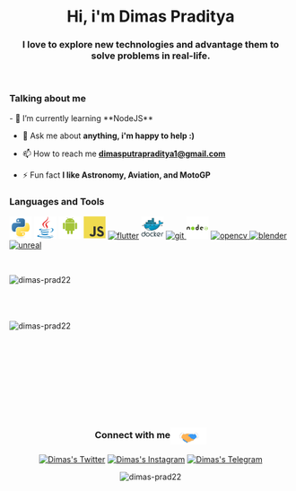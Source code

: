 <h1 align="center">Hi, i'm Dimas Praditya</h1>
<h3 align="center">I love to explore new technologies and advantage them to solve problems in real-life.</h3><br>

<h3 align="left">Talking about me</h3>
- 🌱 I’m currently learning **NodeJS**

- 💬 Ask me about **anything, i'm happy to help :)**

- 📫 How to reach me **dimasputrapraditya1@gmail.com**

- ⚡ Fun fact **I like Astronomy, Aviation, and MotoGP**

<h3 align="left">Languages and Tools</h3>
<p align="left"> <a href="https://www.python.org" target="_blank" rel="noreferrer"> <img src="https://raw.githubusercontent.com/devicons/devicon/master/icons/python/python-original.svg" alt="python" width="40" height="40"/></a> <a href="https://www.java.com" target="_blank" rel="noreferrer"> <img src="https://raw.githubusercontent.com/devicons/devicon/master/icons/java/java-original.svg" alt="java" width="40" height="40"/></a> <a href="https://developer.android.com" target="_blank" rel="noreferrer"> <img src="https://raw.githubusercontent.com/devicons/devicon/master/icons/android/android-original-wordmark.svg" alt="android" width="40" height="40"/></a> <a href="https://developer.mozilla.org/en-US/docs/Web/JavaScript" target="_blank" rel="noreferrer"> <img src="https://raw.githubusercontent.com/devicons/devicon/master/icons/javascript/javascript-original.svg" alt="javascript" width="40" height="40"/></a> <a href="https://flutter.dev" target="_blank" rel="noreferrer"> <img src="https://www.vectorlogo.zone/logos/flutterio/flutterio-icon.svg" alt="flutter" width="40" height="40"/></a> <a href="https://www.docker.com/" target="_blank" rel="noreferrer"> <img src="https://raw.githubusercontent.com/devicons/devicon/master/icons/docker/docker-original-wordmark.svg" alt="docker" width="40" height="40"/></a>  
<a href="https://git-scm.com/" target="_blank" rel="noreferrer"> <img src="https://www.vectorlogo.zone/logos/git-scm/git-scm-icon.svg" alt="git" width="40" height="40"/> </a>
</a> <a href="https://nodejs.org" target="_blank" rel="noreferrer"> <img src="https://raw.githubusercontent.com/devicons/devicon/master/icons/nodejs/nodejs-original-wordmark.svg" alt="nodejs" width="40" height="40"/></a> <a href="https://opencv.org/" target="_blank" rel="noreferrer"> <img src="https://www.vectorlogo.zone/logos/opencv/opencv-icon.svg" alt="opencv" width="40" height="40"/> </a> <a href="https://www.blender.org/" target="_blank" rel="noreferrer"> <img src="https://download.blender.org/branding/community/blender_community_badge_white.svg" alt="blender" width="40" height="40"/></a> <a href="https://unrealengine.com/" target="_blank" rel="noreferrer"> <img src="https://raw.githubusercontent.com/kenangundogan/fontisto/036b7eca71aab1bef8e6a0518f7329f13ed62f6b/icons/svg/brand/unreal-engine.svg" alt="unreal" width="40" height="40"/></a></p> <br>

<p><img align="left" src="https://github-readme-stats.vercel.app/api/top-langs?username=dimas-prad22&show_icons=true&locale=en&layout=compact" alt="dimas-prad22" /></p>

<br><br><br><br>

<p>&nbsp;<img align="left" src="https://github-readme-stats.vercel.app/api?username=dimas-prad22&show_icons=true&locale=en" alt="dimas-prad22" /></p><br><br><br><br><br><br><br><br>

<h3 align="center" dir="auto">Connect with me<a target="_blank" rel="noopener noreferrer" href="https://github.com/ashutoshpipriye/ashutoshpipriye/blob/master/Handshake.gif"><img align="center" src="https://github.com/ashutoshpipriye/ashutoshpipriye/raw/master/Handshake.gif" height="30px" style="max-width: 100%;"></a></h3>
<p align="center" dir="auto">
<a href="https://twitter.com/dimasputraprad_" target="blank"><img align="center" src="https://raw.githubusercontent.com/rahuldkjain/github-profile-readme-generator/master/src/images/icons/Social/twitter.svg" alt="Dimas's Twitter" height="30" width="40" /></a>
<a href="https://instagram.com/dimaspprad" target="blank"><img align="center" src="https://raw.githubusercontent.com/rahuldkjain/github-profile-readme-generator/master/src/images/icons/Social/instagram.svg" alt="Dimas's Instagram" height="30" width="40" /></a>
<a href="https://t.me/dimaspraditya" target="blank"><img align="center" src="https://camo.githubusercontent.com/92ffb645527aa95375f953d6d19b0da0895f2a44c1dd87f69e787b9047f6344d/68747470733a2f2f63646e2e6a7364656c6976722e6e65742f6e706d2f73696d706c652d69636f6e734076332f69636f6e732f74656c656772616d2e737667" data-canonical-src="https://cdn.jsdelivr.net/npm/simple-icons@v3/icons/telegram.svg" alt="Dimas's Telegram" height="30" width="40" /></a>
</p>

<p align="center" dir="auto"> <img src="https://komarev.com/ghpvc/?username=dimas-prad22&label=Profile%20views&color=0e75b6&style=flat" alt="dimas-prad22" /></p>

